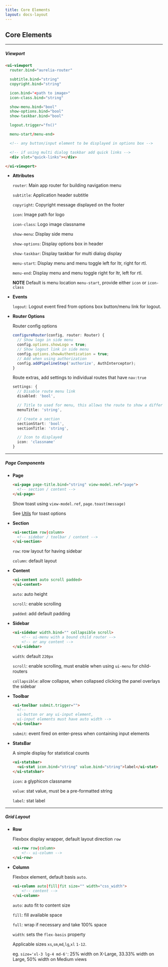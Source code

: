 ```yaml
---
title: Core Elements
layout: docs-layout
---
```


## Core Elements

----

##### Viewport

```html
<ui-viewport
  router.bind="aurelia-router"

  subtitle.bind="string"  
  copyright.bind="string"

  icon.bind="<path to image>"
  icon-class.bind="string"

  show-menu.bind="bool"
  show-options.bind="bool"
  show-taskbar.bind="bool"

  logout.trigger="fn()"

  menu-start/menu-end>

  <!-- any button/input element to be displayed in options box -->

  <!-- if using multi dialog taskbar add quick links -->
  <div slot="quick-links"></div>

</ui-viewport>
```

* __Attributes__

  `router`: Main app router for building navigation menu

  `subtitle`: Application header subtitle

  `copyright`: Copyright message displayed on the footer

  `icon`: Image path for logo

  `icon-class`: Logo image classname

  `show-menu`: Display side menu

  `show-options`: Display options box in header

  `show-taskbar`: Display taskbar for multi dialog display

  `menu-start`: Display menu and menu toggle left for ltr, right for rtl.

  `menu-end`: Display menu and menu toggle right for ltr, left for rtl.

  __NOTE__ Default is menu location `menu-start`, provide either `icon` or `icon-class`


* __Events__

  `logout`: Logout event fired from options box button/menu link for logout.

* __Router Options__

  Router config options

  ```ts
  configureRouter(config, router: Router) {
    // Show logo in side menu
    config.options.showLogo = true;
    // Show logout link in side menu
    config.options.showAuthentication = true;
    // Add when using authorization
    config.addPipelineStep('authorize', AuthInterceptor);
  }
  ```

  Route extras, add settings to individual routes that have `nav:true`

  ```ts
  settings: {
    // Disable route menu link
    disabled: 'bool',

    // Title to used for menu, this allows the route to show a different title in menu and the standard title is used for document title
    menuTitle: 'string',

    // Create a section
    sectionStart: 'bool',
    sectionTitle: 'string',

    // Icon to displayed
    icon: 'classname'
  }
  ```

----

##### Page Components

  * __Page__

    ```html
    <ui-page page-title.bind="string" view-model.ref="page">
      <!-- section / content -->
    </ui-page>
    ```
    Show toast using `view-model.ref`, `page.toast(message)`

    See [Utils](/docs/framework/utilities.html#toast-options) for toast options


  * __Section__

    ```html
    <ui-section row|column>
      <!-- sidebar / toolbar / content -->
    </ui-section>
    ```
    `row`: row layout for having sidebar

    `column`: default layout


  * __Content__

    ```html
    <ui-content auto scroll padded>
    </ui-content>
    ```
    `auto`: auto height

    `scroll`: enable scrolling

    `padded`: add default padding


  * __Sidebar__

    ```html
    <ui-sidebar width.bind="" collapsible scroll>
        <!-- ui-menu with a bound child router -->
        <!-- or any content -->
    </ui-sidebar>
    ```
    `width`: default `220px`

    `scroll`: enable scrolling, must enable when using `ui-menu` for child-routers

    `collapsible`: allow collapse, when collapsed clicking the panel overlays the sidebar


  * __Toolbar__

    ```html
    <ui-toolbar submit.trigger="">
      <!--
      ui-button or any ui-input element,
      ui-input elements must have auto width -->
    </ui-toolbar>
    ```
    `submit`: event fired on enter-press when containing input elements


  * __StatsBar__

    A simple display for statistical counts

    ```html
    <ui-statsbar>
      <ui-stat icon.bind="string" value.bind="string">label</ui-stat>
    </ui-statsbar>
    ```
    `icon`: a glyphicon classname

    `value`: stat value, must be a pre-formatted string

    `label`: stat label

----

##### Grid Layout

  * __Row__

    Flexbox display wrapper, default layout direction `row`

    ```html
    <ui-row row|column>
        <!-- ui-column -->
    </ui-row>
    ```

  * __Column__

    Flexbox element, default basis `auto`.

    ```html
    <ui-column auto|fill|fit size="" width="css_width">
        <!-- content -->
    </ui-column>
    ```
    `auto`: auto fit to content size

    `fill`: fill available space

    `full`: wrap if necessary and take 100% space

    `width`: sets the `flex-basis` property

    Applicable sizes `xs`,`sm`,`md`,`lg`,`xl` `1-12`.

    eg. `size='xl-3 lg-4 md-6'`: 25% width on X-Large, 33.33% width on Large, 50% width on Medium views
